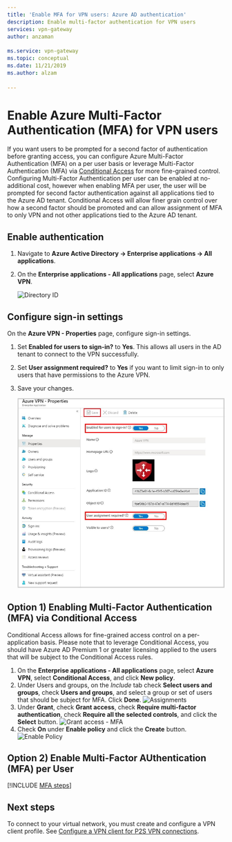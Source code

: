 ```yaml
---
title: 'Enable MFA for VPN users: Azure AD authentication'
description: Enable multi-factor authentication for VPN users
services: vpn-gateway
author: anzaman

ms.service: vpn-gateway
ms.topic: conceptual
ms.date: 11/21/2019
ms.author: alzam

---
```

# Enable Azure Multi-Factor Authentication (MFA) for VPN users

If you want users to be prompted for a second factor of authentication before granting access, you can configure Azure Multi-Factor Authentication (MFA) on a per user basis or leverage Multi-Factor Authentication (MFA) via [Conditional Access](../active-directory/conditional-access/overview.md) for more fine-grained control. Configuring Multi-Factor Authentication per user can be enabled at no-additional cost, however when enabling MFA per user, the user will be prompted for second factor authentication against all applications tied to the Azure AD tenant. Conditional Access will allow finer grain control over how a second factor should be promoted and can allow assignment of MFA to only VPN and not other applications tied to the Azure AD tenant.

## <a name="enableauth"></a>Enable authentication

1. Navigate to **Azure Active Directory  -> Enterprise applications -> All applications**.
2. On the **Enterprise applications - All applications** page, select **Azure VPN**.

   ![Directory ID](./media/vpn-gateway-vwan-openvpn-azure-ad-mfa/user1.jpg)

## <a name="enablesign"></a> Configure sign-in settings

On the **Azure VPN - Properties** page, configure sign-in settings.

1. Set **Enabled for users to sign-in?** to **Yes**. This allows all users in the AD tenant to connect to the VPN successfully.
2. Set **User assignment required?** to **Yes** if you want to limit sign-in to only users that have permissions to the Azure VPN.
3. Save your changes.

   ![Permissions](./media/openvpn-azure-ad-mfa/user2.jpg)

## Option 1) Enabling Multi-Factor Authentication (MFA) via Conditional Access

Conditional Access allows for fine-grained access control on a per-application basis.  Please note that to leverage Conditional Access, you should have Azure AD Premium 1 or greater licensing applied to the users that will be subject to the Conditional Access rules.

1. On the **Enterprise applications - All applications** page, select **Azure VPN**, select **Conditional Access**, and click **New policy**.
2. Under Users and groups, on the *Include* tab check **Select users and groups**, check **Users and groups**, and select a group or set of users that should be subject for MFA.  Click **Done**.
![Assignments](./media/vpn-gateway-vwan-openvpn-azure-ad-mfa/mfa-ca-assignments.png)
3. Under **Grant**, check **Grant access**, check **Require multi-factor authentication**, check **Require all the selected controls**, and click the **Select** button.
![Grant access - MFA](./media/vpn-gateway-vwan-openvpn-azure-ad-mfa/mfa-ca-grant-mfa.png)
4. Check **On** under **Enable policy** and click the **Create** button.
![Enable Policy](./media/vpn-gateway-vwan-openvpn-azure-ad-mfa/mfa-ca-enable-policy.png)

## Option 2) Enable Multi-Factor AUthentication (MFA) per User

[!INCLUDE [MFA steps](../../includes/vpn-gateway-vwan-openvpn-azure-ad-mfa.md)]

## Next steps

To connect to your virtual network, you must create and configure a VPN client profile. See [Configure a VPN client for P2S VPN connections](openvpn-azure-ad-client.md).
